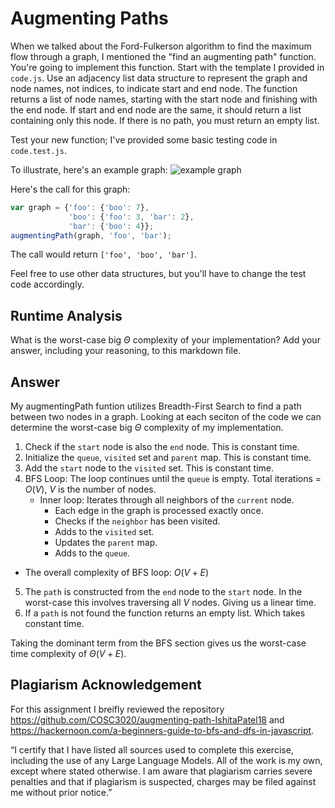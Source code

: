 # Augmenting Paths

When we talked about the Ford-Fulkerson algorithm to find the maximum flow
through a graph, I mentioned the "find an augmenting path" function. You're
going to implement this function. Start with the template I provided in
`code.js`. Use an adjacency list data structure to represent the graph and node
names, not indices, to indicate start and end node. The function returns a list
of node names, starting with the start node and finishing with the end node. If
start and end node are the same, it should return a list containing only this
node. If there is no path, you must return an empty list.

Test your new function; I've provided some basic testing code in `code.test.js`.

To illustrate, here's an example graph:
![example graph](graph.png)

Here's the call for this graph:

```javascript
var graph = {'foo': {'boo': 7},
             'boo': {'foo': 3, 'bar': 2},
             'bar': {'boo': 4}};
augmentingPath(graph, 'foo', 'bar');
```

The call would return `['foo', 'boo', 'bar']`.

Feel free to use other data structures, but you'll have to change the test code
accordingly.

## Runtime Analysis

What is the worst-case big $\Theta$ complexity of your implementation? Add your
answer, including your reasoning, to this markdown file.

## Answer 
My augmentingPath funtion utilizes Breadth-First Search to find a path between two nodes in a graph. Looking at each seciton of the code we can determine the worst-case big $\Theta$ complexity of my implementation.

1. Check if the `start` node is also the `end` node. This is constant time.
2. Initialize the `queue`, `visited` set and `parent` map. This is constant time.
3. Add the `start` node to the `visited` set. This is constant time.
4. BFS Loop: The loop continues until the `queue` is empty. Total iterations = $O(V)$, $V$ is the number of nodes.
   - Inner loop: Iterates through all neighbors of the `current` node.
     - Each edge in the graph is processed exactly once.
     - Checks if the `neighbor` has been visited.
     - Adds to the `visited` set.
     - Updates the `parent` map.
     - Adds to the `queue`.
  - The overall complexity of BFS loop: $O(V + E)$
5. The `path` is constructed from the `end` node to the `start` node. In the worst-case this involves traversing all $V$ nodes. Giving us a linear time.
6. If a `path` is not found the function returns an empty list. Which takes constant time.

Taking the dominant term from the BFS section gives us the worst-case time complexity of $\Theta(V + E)$. 

## Plagiarism Acknowledgement

For this assignment I breifly reviewed the repository https://github.com/COSC3020/augmenting-path-IshitaPatel18 and https://hackernoon.com/a-beginners-guide-to-bfs-and-dfs-in-javascript. 

“I certify that I have listed all sources used to complete this exercise, including the use
of any Large Language Models. All of the work is my own, except where stated
otherwise. I am aware that plagiarism carries severe penalties and that if plagiarism is
suspected, charges may be filed against me without prior notice.”


